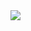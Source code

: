<a href="../../img/Infra_Chart_v2.png" target="_blank">
	<img src="../../img/Infra_Chart_v2.png" />
</a>
